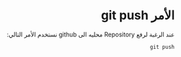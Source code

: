 <div dir="rtl">

# الأمر git push
عند الرغبة لرفع Repository محليه الى github نستخدم الأمر التالي:

```
git push 
```


</div>